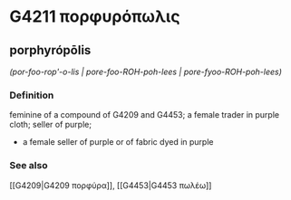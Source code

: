 # G4211 πορφυρόπωλις

## porphyrópōlis

_(por-foo-rop'-o-lis | pore-foo-ROH-poh-lees | pore-fyoo-ROH-poh-lees)_

### Definition

feminine of a compound of G4209 and G4453; a female trader in purple cloth; seller of purple; 

- a female seller of purple or of fabric dyed in purple

### See also

[[G4209|G4209 πορφύρα]], [[G4453|G4453 πωλέω]]

